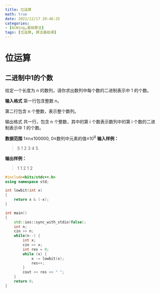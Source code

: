 ```yaml
---
title: 位运算
math: true
date: 2022/12/17 20:46:25
categories:
- [AcWing,基础算法]
tags: [位运算, 算法基础课]
---
```

# 位运算
## 二进制中1的个数
给定一个长度为 n 的数列，请你求出数列中每个数的二进制表示中 1 的个数。

**输入格式**
第一行包含整数 n。

第二行包含 n 个整数，表示整个数列。

输出格式
共一行，包含 n 个整数，其中的第 i 个数表示数列中的第 i 个数的二进制表示中 1 的个数。

**数据范围**
1≤n≤100000,
0≤数列中元素的值≤$10^9$
**输入样例：**
>5
1 2 3 4 5

**输出样例：**
>1 1 2 1 2

```cpp
#include<bits/stdc++.h>
using namespace std;

int lowbit(int x)
{
    return x & (-x);
}

int main()
{
    std::ios::sync_with_stdio(false);
    int n;
    cin >> n;
    while(n--) {
        int x;
        cin >> x;
        int res = 0;
        while (x) {
            x -= lowbit(x);
            res++;
        }
        cout << res << " ";
    }
    return 0;
}
```